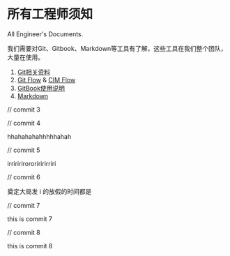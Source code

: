 # 所有工程师须知

All Engineer's Documents.

我们需要对Git、Gitbook、Markdown等工具有了解，这些工具在我们整个团队，大量在使用。

1. [Git相关资料](git/README.md)
1. [Git Flow](gitflow/README.md) & [CIM Flow](gitflow/cim-flow.md)
1. [GitBook使用说明](gitbook-hotwouse.md)
1. [Markdown](markdown/README.md)


// commit 3


// commit 4 

hhahahahahhhhhahah



// commit 5

irriririrororiririrriri


// commit 6

奠定大局发 i 的放假的时间都是


// commit 7

this is commit 7


// commit 8

this is commit 8